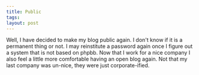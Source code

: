 ```yaml
---
title: Public
tags: 
layout: post
---
```

Well, I have decided to make my blog public again.  I don't know if it is a permanent thing or not.  I may reinstitute a password again once I figure out a system that is not based on phpbb.  Now that I work for a nice company I also feel a little more comfortable having an open blog again.  Not that my last company was un-nice, they were just corporate-ified.
